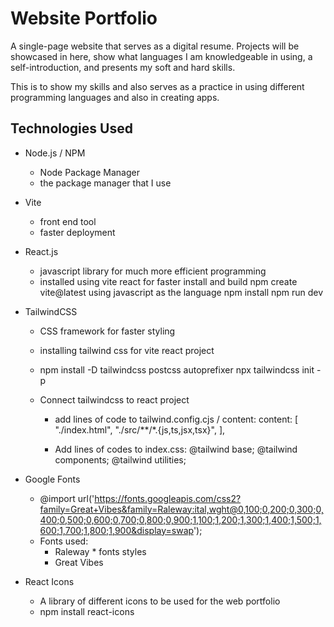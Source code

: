 # Website Portfolio

A single-page website that serves as a digital resume. Projects will be showcased in here, 
show what languages I am knowledgeable in using, a self-introduction, and presents 
my soft and hard skills.

This is to show my skills and also serves as a practice in using
different programming languages and also in creating apps.

## Technologies Used

* Node.js / NPM
  - Node Package Manager
  - the package manager that I use
* Vite 
  - front end tool
  - faster deployment
* React.js
  - javascript library for much more efficient programming
  - installed using vite react for faster install and build
      npm create vite@latest
      using javascript as the language
      npm install
      npm run dev
* TailwindCSS
  - CSS framework for faster styling
  - installing tailwind css for vite react project
  - npm install -D tailwindcss postcss autoprefixer
    npx tailwindcss init -p

  - Connect tailwindcss to react project
    * add lines of code to tailwind.config.cjs / content:
      content: [
        "./index.html",
        "./src/**/*.{js,ts,jsx,tsx}",
      ],

    * Add lines of codes to index.css:
    @tailwind base;
    @tailwind components;
    @tailwind utilities;
  
* Google Fonts
  - @import url('https://fonts.googleapis.com/css2?family=Great+Vibes&family=Raleway:ital,wght@0,100;0,200;0,300;0,400;0,500;0,600;0,700;0,800;0,900;1,100;1,200;1,300;1,400;1,500;1,600;1,700;1,800;1,900&display=swap');
  - Fonts used:
    * Raleway * fonts styles
    * Great Vibes 
* React Icons
  - A library of different icons to be used for the web portfolio
  - npm install react-icons
    